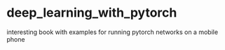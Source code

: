 # deep_learning_with_pytorch
interesting book with examples for running pytorch networks on a mobile phone
